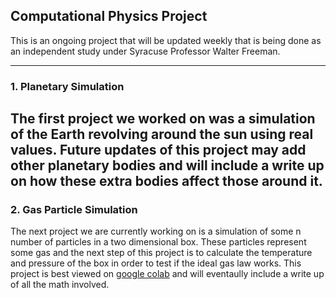 ## Computational Physics Project
This is an ongoing project that will be updated weekly that is being done as an independent study under Syracuse Professor Walter Freeman.

---
### 1. Planetary Simulation

The first project we worked on was a simulation of the Earth revolving around the sun using real values. Future updates of this project may add other planetary bodies and will include a write up on how these extra bodies affect those around it.
---
### 2. Gas Particle Simulation

The next project we are currently working on is a simulation of some n number of particles in a two dimensional box. These particles represent some gas and the next step of this project is to calculate the temperature and pressure of the box in order to test if the ideal gas law works. This project is best viewed on [google colab](https://colab.research.google.com/drive/1m4nR2Jk39BLbNR0E4Hq62_mHSja6oeOr#scrollTo=XM_pJ9Izu9Te&uniqifier=1) and will eventaully include a write up of all the math involved. 
